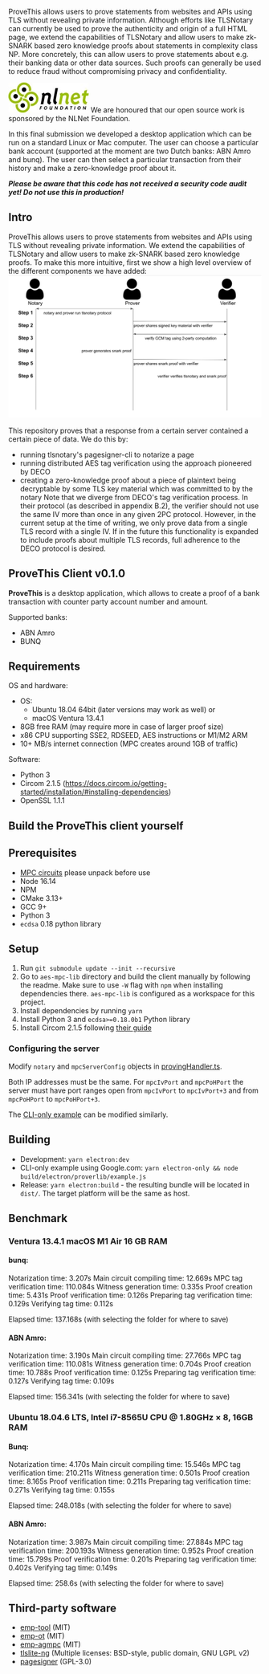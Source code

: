 ProveThis allows users to prove statements from websites and APIs using TLS without revealing private information. Although efforts like TLSNotary can currently be used to prove the authenticity and origin of a full HTML page, we extend the capabilities of TLSNotary and allow users to make zk-SNARK based zero knowledge proofs about statements in complexity class NP. More concretely, this can allow users to prove statements about e.g. their banking data or other data sources. Such proofs can generally be used to reduce fraud without compromising privacy and confidentiality.

![NLNet](/nlnet_logo.png "nlnet_logo")
We are honoured that our open source work is sponsored by the NLNet Foundation.

In this final submission we developed a desktop application which can be run on a standard Linux or Mac computer. The user can choose a particular bank account (supported at the moment are two Dutch banks: ABN Amro and bunq). The user can then select a particular transaction from their history and make a zero-knowledge proof about it.

***Please be aware that this code has not received a security code audit yet! Do not use this in production!***

## Intro

ProveThis allows users to prove statements from websites and APIs using TLS without revealing private information. We extend the capabilities of TLSNotary and allow users to make zk-SNARK based zero knowledge proofs. To make this more intuitive, first we show a high level overview of the different components we have added:
![Overview](/provethis_overview.png "provethis overview")

This repository proves that a response from a certain server contained a certain piece of data. We do this by:
- running tlsnotary's pagesigner-cli to notarize a page
- running distributed AES tag verification using the approach pioneered by DECO
- creating a zero-knowledge proof about a piece of plaintext being decryptable by some TLS key material which was committed to by the notary
Note that we diverge from DECO's tag verification process. In their protocol (as described in appendix B.2), the verifier should not use the same IV more than once in any given 2PC protocol. However, in the current setup at the time of writing, we only prove data from a single TLS record with a single IV. If in the future this functionality is expanded to include proofs about multiple TLS records, full adherence to the DECO protocol is desired.


## ProveThis Client v0.1.0

**ProveThis** is a desktop application, which allows to create a proof of a bank transaction with counter party account number and amount.

Supported banks:
- ABN Amro
- BUNQ

## Requirements

OS and hardware:
- OS:
  - Ubuntu 18.04 64bit (later versions may work as well) or
  - macOS Ventura 13.4.1
- 8GB free RAM (may require more in case of larger proof size)
- x86 CPU supporting SSE2, RDSEED, AES instructions or M1/M2 ARM
- 10+ MB/s internet connection (MPC creates around 1GB of traffic)

Software:
- Python 3
- Circom 2.1.5 (https://docs.circom.io/getting-started/installation/#installing-dependencies)
- OpenSSL 1.1.1

## Build the ProveThis client yourself

## Prerequisites

- [MPC circuits](./electron/static/mpc_circuits) please unpack before use
- Node 16.14
- NPM
- CMake 3.13+
- GCC 9+
- Python 3
- `ecdsa` 0.18 python library

## Setup

1. Run `git submodule update --init --recursive`
2. Go to `aes-mpc-lib` directory and build the client manually by following the readme. Make sure to use `-W` flag with `npm` when installing dependencies there. `aes-mpc-lib` is configured as a workspace for this project.
3. Install dependencies by running `yarn`
4. Install Python 3 and `ecdsa>=0.18.0b1` Python library
5. Install Circom 2.1.5 following [their guide](https://docs.circom.io/getting-started/installation/#installing-circom)

### Configuring the server

Modify `notary` and `mpcServerConfig` objects in [provingHandler.ts](./electron/handlers/provingHandler.ts).

Both IP addresses must be the same. For `mpcIvPort` and `mpcPoHPort` the server must have port ranges open from `mpcIvPort` to `mpcIvPort+3` and from `mpcPoHPort` to `mpcPoHPort+3`.

The [CLI-only example](electron/proverlib/example.ts) can be modified similarly.

## Building

- Development: `yarn electron:dev`
- CLI-only example using Google.com: `yarn electron-only && node build/electron/proverlib/example.js`
- Release: `yarn electron:build` - the resulting bundle will be located in `dist/`. The target platform will be the same as host.



## Benchmark

### Ventura 13.4.1 macOS M1 Air 16 GB RAM

#### bunq:
Notarization time: 3.207s
Main circuit compiling time: 12.669s
MPC tag verification time: 110.084s
Witness generation time: 0.335s
Proof creation time: 5.431s
Proof verification time: 0.126s
Preparing tag verification time: 0.129s
Verifying tag time: 0.112s

Elapsed time: 137.168s (with selecting the folder for where to save)

#### ABN Amro:
Notarization time: 3.190s
Main circuit compiling time: 27.766s
MPC tag verification time: 110.081s
Witness generation time: 0.704s
Proof creation time: 10.788s
Proof verification time: 0.125s
Preparing tag verification time: 0.127s
Verifying tag time: 0.109s

Elapsed time: 156.341s (with selecting the folder for where to save)


### Ubuntu 18.04.6 LTS, Intel i7-8565U CPU @ 1.80GHz × 8, 16GB RAM

#### Bunq:
Notarization time: 4.170s
Main circuit compiling time: 15.546s
MPC tag verification time: 210.211s
Witness generation time: 0.501s
Proof creation time: 8.165s
Proof verification time: 0.211s
Preparing tag verification time: 0.271s
Verifying tag time: 0.155s

Elapsed time: 248.018s (with selecting the folder for where to save)

#### ABN Amro:
Notarization time: 3.987s
Main circuit compiling time: 27.884s
MPC tag verification time: 200.193s
Witness generation time: 0.952s
Proof creation time: 15.799s
Proof verification time: 0.201s
Preparing tag verification time: 0.402s
Verifying tag time: 0.149s

Elapsed time: 258.6s (with selecting the folder for where to save)


## Third-party software

- [emp-tool](https://github.com/emp-toolkit/emp-tool) (MIT)
- [emp-ot](https://github.com/emp-toolkit/emp-ot) (MIT)
- [emp-agmpc](https://github.com/emp-toolkit/emp-agmpc) (MIT)
- [tlslite-ng](https://github.com/tlsfuzzer/tlslite-ng) (Multiple licenses: BSD-style, public domain, GNU LGPL v2)
- [pagesigner](https://github.com/tlsnotary/pagesigner) (GPL-3.0)


